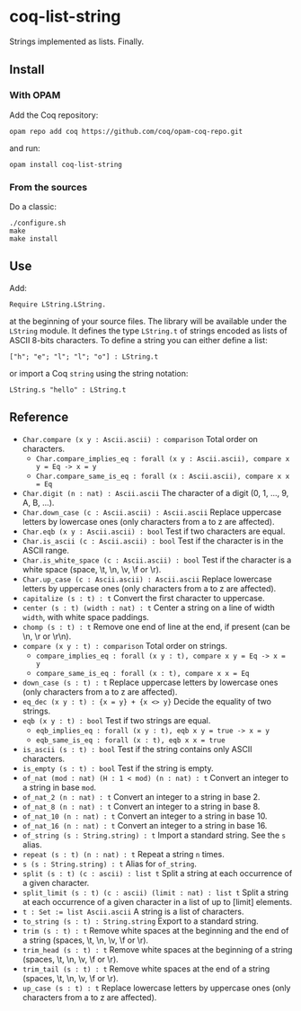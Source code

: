 # coq-list-string
Strings implemented as lists. Finally.

## Install
### With OPAM
Add the Coq repository:

    opam repo add coq https://github.com/coq/opam-coq-repo.git

and run:

    opam install coq-list-string

### From the sources
Do a classic:

    ./configure.sh
    make
    make install

## Use
Add:

    Require LString.LString.

at the beginning of your source files. The library will be available under the `LString` module. It defines the type `LString.t` of strings encoded as lists of ASCII 8-bits characters. To define a string you can either define a list:

    ["h"; "e"; "l"; "l"; "o"] : LString.t

or import a Coq `string` using the string notation:

    LString.s "hello" : LString.t

## Reference
* `Char.compare (x y : Ascii.ascii) : comparison` Total order on characters.
  * `Char.compare_implies_eq : forall (x y : Ascii.ascii), compare x y = Eq -> x = y`
  * `Char.compare_same_is_eq : forall (x : Ascii.ascii), compare x x = Eq`
* `Char.digit (n : nat) : Ascii.ascii` The character of a digit (0, 1, ..., 9, A, B, ...).
* `Char.down_case (c : Ascii.ascii) : Ascii.ascii` Replace uppercase letters by lowercase ones (only characters from a to z are affected).
* `Char.eqb (x y : Ascii.ascii) : bool` Test if two characters are equal.
* `Char.is_ascii (c : Ascii.ascii) : bool` Test if the character is in the ASCII range.
* `Char.is_white_space (c : Ascii.ascii) : bool` Test if the character is a white space (space, \t, \n, \v, \f or \r).
* `Char.up_case (c : Ascii.ascii) : Ascii.ascii` Replace lowercase letters by uppercase ones (only characters from a to z are affected).
* `capitalize (s : t) : t` Convert the first character to uppercase.
* `center (s : t) (width : nat) : t` Center a string on a line of width `width`, with white space paddings.
* `chomp (s : t) : t` Remove one end of line at the end, if present (can be \n, \r or \r\n).
* `compare (x y : t) : comparison` Total order on strings.
  * `compare_implies_eq : forall (x y : t), compare x y = Eq -> x = y`
  * `compare_same_is_eq : forall (x : t), compare x x = Eq`
* `down_case (s : t) : t` Replace uppercase letters by lowercase ones (only characters from a to z are affected).
* `eq_dec (x y : t) : {x = y} + {x <> y}` Decide the equality of two strings.
* `eqb (x y : t) : bool` Test if two strings are equal.
  * `eqb_implies_eq : forall (x y : t), eqb x y = true -> x = y`
  * `eqb_same_is_eq : forall (x : t), eqb x x = true`
* `is_ascii (s : t) : bool` Test if the string contains only ASCII characters.
* `is_empty (s : t) : bool` Test if the string is empty.
* `of_nat (mod : nat) (H : 1 < mod) (n : nat) : t` Convert an integer to a string in base `mod`.
* `of_nat_2 (n : nat) : t` Convert an integer to a string in base 2.
* `of_nat_8 (n : nat) : t` Convert an integer to a string in base 8.
* `of_nat_10 (n : nat) : t` Convert an integer to a string in base 10.
* `of_nat_16 (n : nat) : t` Convert an integer to a string in base 16.
* `of_string (s : String.string) : t` Import a standard string. See the `s` alias.
* `repeat (s : t) (n : nat) : t` Repeat a string `n` times.
* `s (s : String.string) : t` Alias for `of_string`.
* `split (s : t) (c : ascii) : list t` Split a string at each occurrence of a given character. 
* `split_limit (s : t) (c : ascii) (limit : nat) : list t` Split a string at each occurrence of a given character in a list of up to [limit] elements.
* `t : Set := list Ascii.ascii` A string is a list of characters.
* `to_string (s : t) : String.string` Export to a standard string.
* `trim (s : t) : t` Remove white spaces at the beginning and the end of a string (spaces, \t, \n, \v, \f or \r).
* `trim_head (s : t) : t` Remove white spaces at the beginning of a string (spaces, \t, \n, \v, \f or \r).
* `trim_tail (s : t) : t` Remove white spaces at the end of a string (spaces, \t, \n, \v, \f or \r).
* `up_case (s : t) : t` Replace lowercase letters by uppercase ones (only characters from a to z are affected).